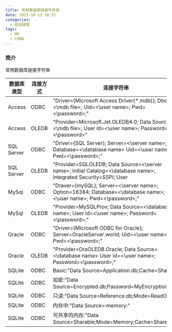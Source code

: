 ```yaml
---
title: 常用数据库链接字符串
date: 2023-10-13 18:37
categories:
  - 经验随笔
tags:
  - DB
  - CONN
---
```


### 简介

常用数据库链接字符串

<!-- more -->

|数据库类型|连接方式|连接字符串|
|--------|--------|--------|
|Access|ODBC|"Driver={Microsoft Access Driver(*.mdb)}; Dbq=<\mdb file>; Uid=<\user name>; Pwd=<\password>;"|
|Access|OLEDB|"Provider=Microsoft.Jet.OLEDB4.0; Data Source=<\mdb file>; User Id=<\user name>; Password=<\password>"|
|SQL Server|ODBC|"Driver={SQL Server}; Server=<\server name>; Database=<\database name> Uid=<\user name>; Pwd=<\password>;"|
|SQL Server|OLEDB|"Provider=SQLOLEDB; Data Source=<\server name>; Initial Catalog=<\database name>; Integrated Security=SSPI; User |Id=<\user name>; Password=<\password>;"|
|MySql|ODBC|"Draver={mySQL}; Server=<\server name>; Option=16384; Database=<\database name>; Uid=<\user name>; Pwd=<\password>;"|
|MySql|OLEDB|"Provider=MySQLProv; Data Source=<\database name>; User Id=<\user name>; Password=<\password>;"|
|Oracle|ODBC|"Driver={Microsoft ODBC for Oracle}; Server=OracleServer.world; Uid=<\user name>; Pwd=<\password>;"|
|Oracle|OLEDB|"Provider=OraOLEDB.Oracle; Data Source=<\database name> User Id=<\user name>; Password=<\password>;"|
|SQLite|ODBC|Basic:"Data Source=Application.db;Cache=Shared"|
|SQLite|ODBC|加密:"Data Source=Encrypted.db;Password=MyEncryptionKey"|
|SQLite|ODBC|只读:"Data Source=Reference.db;Mode=ReadOnly"|
|SQLite|ODBC|内存中:"Data Source=:memory:"|
|SQLite|ODBC|可共享的内存:"Data Source=Sharable;Mode=Memory;Cache=Shared"|
